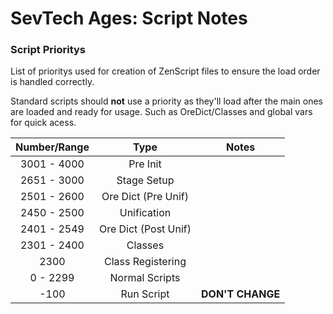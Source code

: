 # SevTech Ages: Script Notes

### Script Prioritys
List of prioritys used for creation of ZenScript files to ensure the load order is handled correctly.

Standard scripts should **not** use a priority as they'll load after the main ones are loaded and ready 
for usage. Such as OreDict/Classes and global vars for quick acess.


| Number/Range      | Type                  | Notes             |
| :---------------: | :-------------------: | :---------------: |
| 3001 - 4000       | Pre Init              |
| 2651 - 3000       | Stage Setup           |
| 2501 - 2600       | Ore Dict (Pre Unif)   |
| 2450 - 2500       | Unification           |
| 2401 - 2549       | Ore Dict (Post Unif)  |
| 2301 - 2400       | Classes               |
| 2300              | Class Registering     |
| 0 - 2299          | Normal Scripts        |
| -100              | Run Script            | **DON'T CHANGE** |
